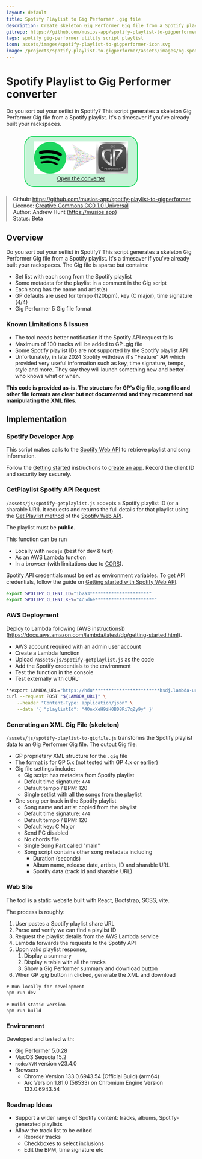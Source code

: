 ```yaml
---
layout: default
title: Spotify Playlist to Gig Performer .gig file
description: Create skeleton Gig Performer Gig file from a Spotify playlist
gitrepo: https://github.com/musios-app/spotify-playlist-to-gigperformer
tags: spotify gig-performer utility script playlist
icon: assets/images/spotify-playlist-to-gigperformer-icon.svg
image: /projects/spotify-playlist-to-gigperformer/assets/images/og-spotify-playlist-to-gigperformer.svg
---
```




# Spotify Playlist to Gig Performer converter

Do you sort out your setlist in Spotify? This script generates a skeleton Gig Performer Gig file from a Spotify playlist. It's a timesaver if you've already built your rackspaces.

<div class="btn-tool">
  <a href="./tool">
    <img src="assets/images/spotify-playlist-to-gigperformer-icon.svg" style="max-width: 250px" alt="Spotify Playlist to Gig Performer converter icon"/>
    <br/>
    <span class="h4">Open the converter</span>
  </a>
</div>


<div style="border-left: 2px solid #808080; padding-left: 16px">
  Github: <a href="https://github.com/musios-app/spotify-playlist-to-gigperformer">https://github.com/musios-app/spotify-playlist-to-gigperformer</a>
  <br/>
  Licence: <a href="./LICENSE.txt">Creative Commons CC0 1.0 Universal</a>
  <br/>
  Author: Andrew Hunt (<a href="https://musios.app">https://musios.app</a>)
  <br/>
  Status: <span class="badge text-bg-warning">Beta</span>
</div>


## Overview

Do you sort out your setlist in Spotify? This script generates a skeleton Gig Performer Gig file from a Spotify playlist. It's a timesaver if you've already built your rackspaces.  The Gig file is sparse but contains:

* Set list with each song from the Spotify playlist
* Some metadata for the playlist in a comment in the Gig script
* Each song has the name and artist(s)
* GP defaults are used for tempo (120bpm), key (C major), time signature (4/4)
* Gig Performer 5 Gig file format

### Known Limitations & Issues

* The tool needs better notification if the Spotify API request fails
* Maximum of 100 tracks will be added to GP .gig file
* Some Spotify playlist IDs are not supported by the Spotify playlist API
* Unfortunately, in late 2024 Spotify withdrew it's "Feature" API which provided very useful information such as key, time signature, tempo, style and more. They say they will launch something new and better - who knows what or when. 

**This code is provided as-is. The structure for GP's Gig file, song file and other file formats are clear but not documented and they recommend not manipulating the XML files.**



## Implementation

### Spotify Developer App

This script makes calls to the [Spotify Web API](https://developer.spotify.com/documentation/web-api) to retrieve playlist and song information.

Follow the [Getting started](https://developer.spotify.com/documentation/web-api) instructions to [create an app](https://developer.spotify.com/documentation/web-api/concepts/apps).  Record the client ID and security key securely.


### GetPlaylist Spotify API Request 

`/assets/js/spotify-getplaylist.js` accepts a Spotify playlist ID (or a sharable URI).
It requests and returns the full details for that playlist using the [Get Playlist method](https://developer.spotify.com/documentation/web-api/reference/get-playlist)
of the [Spotify Web API](https://developer.spotify.com/documentation/web-api).

The playlist must be **public**.

This function can be run 
* Locally with `nodejs` (best for dev & test)
* As an AWS Lambda function
* In a browser (with limitations due to [CORS](https://en.wikipedia.org/wiki/Cross-origin_resource_sharing)).

Spotify API credentials must be set as environment variables.
To get API credentials, follow the guide on [Getting started with Spotify Web API](https://developer.spotify.com/documentation/web-api/tutorials/getting-started).

```bash
export SPOTIFY_CLIENT_ID="1b2a3**********************"
export SPOTIFY_CLIENT_KEY="4c5d6e**********************"
```

### AWS Deployment

Deploy to Lambda following [AWS instructions])(https://docs.aws.amazon.com/lambda/latest/dg/getting-started.html). 

* AWS account required with an admin user account
* Create a Lambda function
* Upload `/assets/js/spotify-getplaylist.js` as the code
* Add the Spotify credentials to the environment
* Test the function in the console
* Test externally with cURL:

```bash
**export LAMBDA_URL="https://hdu*************************hsdj.lambda-url.ap-southeast-2.on.aws"
curl --request POST "${LAMBDA_URL}" \
    --header "Content-Type: application/json" \
    --data '{ "playlistId": "4OnxXeH9iH0BD8Ri7qZy9y" }'
```


### Generating an XML Gig File (skeleton)

`/assets/js/spotify-playlist-to-gigfile.js` transforms the Spotify playlist data to an Gig Performer Gig file. The output Gig file:

* GP proprietary XML structure for the `.gig` file
* The format is for GP 5.x (not tested with GP 4.x or earlier)
* Gig file settings include:
  * Gig script has metadata from Spotify playlist
  * Default time signature: `4/4`
  * Default tempo / BPM: 120
  * Single setlist with all the songs from the playlist
* One song per track in the Spotify playlist
  * Song name and artist copied from the playlist
  * Default time signature: `4/4`
  * Default tempo / BPM: 120
  * Default key: C Major
  * Send PC disabled
  * No chords file
  * Single Song Part called "main"
  * Song script contains other song metadata including
    * Duration (seconds)
    * Album name, release date, artists, ID and sharable URL
    * Spotify data (track id and sharable URL)

### Web Site

The tool is a static website built with React, Bootstrap, SCSS, vite.

The process is roughly:

1. User pastes a Spotify playlist share URL
2. Parse and verify we can find a playlist ID
3. Request the playlist details from the AWS Lambda service
4. Lambda forwards the requests to the Spotify API
5. Upon valid playlist response, 
   1. Display a summary
   2. Display a table with all the tracks
   3. Show a Gig Performer summary and download button
6. When GP .gig button in clicked, generate the XML and download

```
# Run locally for development
npm run dev

# Build static version
npm run build
```


### Environment

Developed and tested with:

* Gig Performer 5.0.28
* MacOS Sequoia 15.2
* `node/NVM` version v23.4.0
* Browsers
  * Chrome Version 133.0.6943.54 (Official Build) (arm64)
  * Arc Version 1.81.0 (58533) on Chromium Engine Version 133.0.6943.54


### Roadmap Ideas

* Support a wider range of Spotify content: tracks, albums, Spotify-generated playlists
* Allow the track list to be edited
  * Reorder tracks
  * Checkboxes to select inclusions
  * Edit the BPM, time signature etc

<style>
  .btn-tool {
    margin: 24px 48px;
    text-align: center;
    padding: 12px 24px;
    width: fit-content;
    border: 2px solid  #1ed760;
    border-radius: 25px;
    background-color: #1ed76040;
  }
</style>
